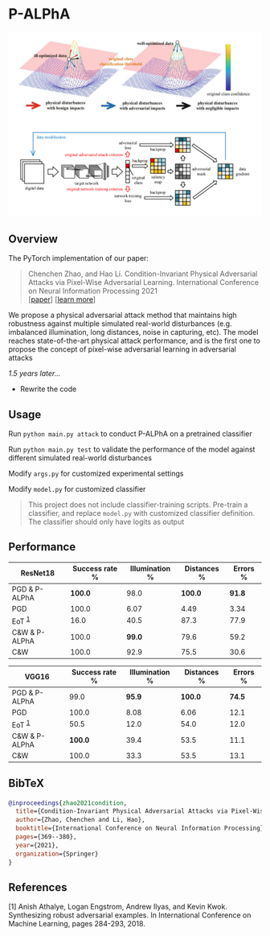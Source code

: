 # P-ALPhA

<div align="center">
    <img src="assets/teaser.png" width="1000" />
</div>

## Overview

The PyTorch implementation of our paper:
> Chenchen Zhao, and Hao Li. Condition-Invariant Physical Adversarial Attacks via Pixel-Wise Adversarial Learning. International Conference on Neural Information Processing 2021 <br>
> [[paper](https://link.springer.com/chapter/10.1007/978-3-030-92270-2_32)] [[learn more]()]

We propose a physical adversarial attack method that maintains high robustness against multiple simulated real-world disturbances (e.g. imbalanced illumination, long distances, noise in capturing, etc). The model reaches state-of-the-art physical attack performance, and is the first one to propose the concept of pixel-wise adversarial learning in adversarial attacks

*1.5 years later...*
- Rewrite the code

## Usage

Run `python main.py attack` to conduct P-ALPhA on a pretrained classifier

Run `python main.py test` to validate the performance of the model against different simulated real-world disturbances

Modify `args.py` for customized experimental settings

Modify `model.py` for customized classifier

> This project does not include classifier-training scripts. Pre-train a classifier, and replace `model.py` with customized classifier definition. The classifier should only have logits as output

## Performance

| ResNet18 | Success rate % | Illumination % | Distances % | Errors % |
| --- | --- | --- | --- | --- |
| PGD & P-ALPhA | **100.0** | 98.0 | **100.0** | **91.8** |
| PGD | 100.0 | 6.07 | 4.49 | 3.34 |
| EoT <sup>[1](#eot)</sup> | 16.0 | 40.5 | 87.3 | 77.9 |
| C&W & P-ALPhA | 100.0 | **99.0** | 79.6 | 59.2 |
| C&W | 100.0 | 92.9 | 75.5 | 30.6 |

| VGG16 | Success rate % | Illumination % | Distances % | Errors % |
| --- | --- | --- | --- | --- |
| PGD & P-ALPhA | 99.0 | **95.9** | **100.0** | **74.5** |
| PGD | 100.0 | 8.08 | 6.06 | 12.1 |
| EoT <sup>[1](#eot)</sup> | 50.5 | 12.0 | 54.0 | 12.0 |
| C&W & P-ALPhA | **100.0** | 39.4 | 53.5 | 11.1 |
| C&W | 100.0 | 33.3 | 53.5 | 13.1 |

## BibTeX
```bibtex
@inproceedings{zhao2021condition,
  title={Condition-Invariant Physical Adversarial Attacks via Pixel-Wise Adversarial Learning},
  author={Zhao, Chenchen and Li, Hao},
  booktitle={International Conference on Neural Information Processing},
  pages={369--380},
  year={2021},
  organization={Springer}
}
```

## References
<div id="eot"></div>
[1] Anish Athalye, Logan Engstrom, Andrew Ilyas, and Kevin Kwok. Synthesizing robust adversarial examples. In International Conference on Machine Learning, pages 284-293, 2018.
